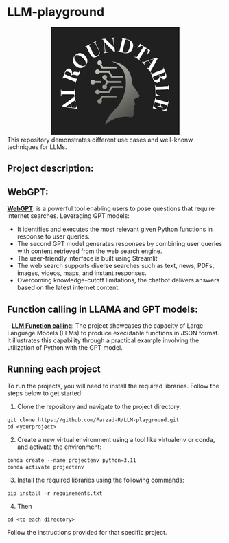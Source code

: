 # LLM-playground

<div align="center">
  <img src="logo/AI_RT.png" alt="CAIS" width="300" height="250">
</div>
This repository demonstrates different use cases and well-knonw techniques for LLMs.

## Project description:
<h2>WebGPT:</h2>
<p>
<a style=" white-space:nowrap; " href="https://github.com/Farzad-R/LLM-playground/tree/master/WebGPT"><b>WebGPT</b></a>: is a powerful tool enabling users to pose questions that require internet searches. Leveraging GPT models:

* It identifies and executes the most relevant given Python functions in response to user queries. 
* The second GPT model generates responses by combining user queries with content retrieved from the web search engine. 
* The user-friendly interface is built using Streamlit
* The web search supports diverse searches such as text, news, PDFs, images, videos, maps, and instant responses. 
* Overcoming knowledge-cutoff limitations, the chatbot delivers answers based on the latest internet content.
</p>

<h2>Function calling in LLAMA and GPT models:</h2>
<p>
    - <a style=" white-space:nowrap; " href="https://github.com/Farzad-R/LLM-playground/tree/master/LLM-function-calling"><b>LLM Function calling</b></a>:
    The project showcases the capacity of Large Language Models (LLMs) to produce executable functions in JSON format. It illustrates this capability through a practical example involving the utilization of Python with the GPT model.
</p>

## Running each project
To run the projects, you will need to install the required libraries. Follow the steps below to get started:

1. Clone the repository and navigate to the project directory.
```
git clone https://github.com/Farzad-R/LLM-playground.git
cd <yourproject>
```
2. Create a new virtual environment using a tool like virtualenv or conda, and activate the environment:
```
conda create --name projectenv python=3.11
conda activate projectenv
```
3. Install the required libraries using the following commands:
```
pip install -r requirements.txt
```
4. Then
```
cd <to each directory>
```
Follow the instructions provided for that specific project.

